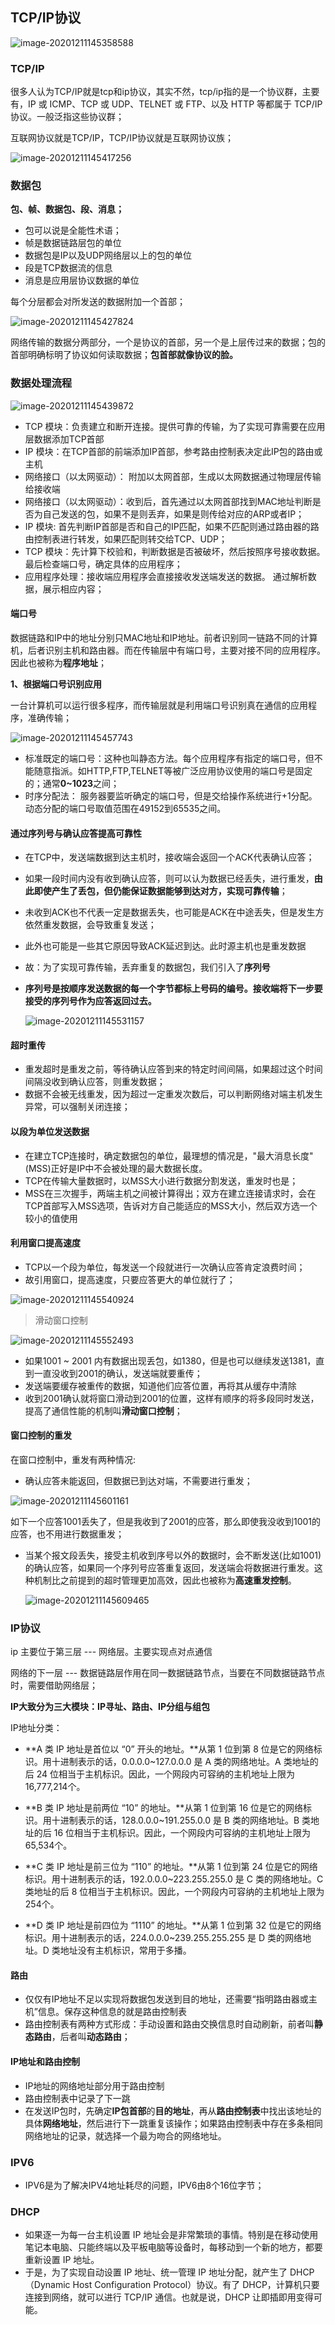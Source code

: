 ## TCP/IP协议

![image-20201211145358588](../img/image-20201211145358588.png)

### TCP/IP

很多人认为TCP/IP就是tcp和ip协议，其实不然，tcp/ip指的是一个协议群，主要有，IP 或 ICMP、TCP 或 UDP、TELNET 或 FTP、以及 HTTP 等都属于 TCP/IP 协议。一般泛指这些协议群；

互联网协议就是TCP/IP，TCP/IP协议就是互联网协议族；

![image-20201211145417256](../img/image-20201211145417256.png)

### 数据包

**包、帧、数据包、段、消息；**

- 包可以说是全能性术语；
- 帧是数据链路层包的单位
- 数据包是IP以及UDP网络层以上的包的单位
- 段是TCP数据流的信息
- 消息是应用层协议数据的单位

每个分层都会对所发送的数据附加一个首部；

![image-20201211145427824](../img/image-20201211145427824.png)

网络传输的数据分两部分，一个是协议的首部，另一个是上层传过来的数据；包的首部明确标明了协议如何读取数据；**包首部就像协议的脸。**

### 数据处理流程

![image-20201211145439872](../img/image-20201211145439872.png)

+ TCP 模块：负责建立和断开连接。提供可靠的传输，为了实现可靠需要在应用层数据添加TCP首部
+ IP 模块：在TCP首部的前端添加IP首部，参考路由控制表决定此IP包的路由或主机
+ 网络接口（以太网驱动）： 附加以太网首部，生成以太网数据通过物理层传输给接收端
+ 网络接口（以太网驱动）：收到后，首先通过以太网首部找到MAC地址判断是否为自己发送的包，如果不是则丢弃，如果是则传给对应的ARP或者IP；
+ IP 模块:  首先判断IP首部是否和自己的IP匹配，如果不匹配则通过路由器的路由控制表进行转发，如果匹配则转交给TCP、UDP；
+ TCP 模块：先计算下校验和，判断数据是否被破坏，然后按照序号接收数据。最后检查端口号，确定具体的应用程序；
+ 应用程序处理：接收端应用程序会直接接收发送端发送的数据。 通过解析数据，展示相应内容；

#### 端口号

数据链路和IP中的地址分别只MAC地址和IP地址。前者识别同一链路不同的计算机，后者识别主机和路由器。而在传输层中有端口号，主要对接不同的应用程序。因此也被称为**程序地址**；

**1、根据端口号识别应用**

一台计算机可以运行很多程序，而传输层就是利用端口号识别真在通信的应用程序，准确传输；

![image-20201211145457743](../img/image-20201211145457743.png)

+ 标准既定的端口号：这种也叫静态方法。每个应用程序有指定的端口号，但不能随意指派。如HTTP,FTP,TELNET等被广泛应用协议使用的端口号是固定的；通常**0~1023**之间；
+ 时序分配法： 服务器要监听确定的端口号，但是交给操作系统进行+1分配。
  动态分配的端口号取值范围在49152到65535之间。

#### 通过序列号与确认应答提高可靠性

+ 在TCP中，发送端数据到达主机时，接收端会返回一个ACK代表确认应答；

+ 如果一段时间内没有收到确认应答，则可以认为数据已经丢失，进行重发，**由此即使产生了丢包，但仍能保证数据能够到达对方，实现可靠传输**；

+ 未收到ACK也不代表一定是数据丢失，也可能是ACK在中途丢失，但是发生方依然重发数据，会导致重复发送；

+ 此外也可能是一些其它原因导致ACK延迟到达。此时源主机也是重发数据

+ 故：为了实现可靠传输，丢弃重复的数据包，我们引入了**序列号**

+ **序列号是按顺序发送数据的每一个字节都标上号码的编号。接收端将下一步要接受的序列号作为应答返回过去。**

  ![image-20201211145531157](../img/image-20201211145531157.png)

#### 超时重传

+ 重发超时是重发之前，等待确认应答到来的特定时间间隔，如果超过这个时间间隔没收到确认应答，则重发数据；
+ 数据不会被无线重发，因为超过一定重发次数后，可以判断网络对端主机发生异常，可以强制关闭连接；

#### 以段为单位发送数据

+ 在建立TCP连接时，确定数据包的单位，最理想的情况是，"最大消息长度"(MSS)正好是IP中不会被处理的最大数据长度。
+ TCP在传输大量数据时，以MSS大小进行数据分割发送，重发时也是；
+ MSS在三次握手，两端主机之间被计算得出；双方在建立连接请求时，会在TCP首部写入MSS选项，告诉对方自己能适应的MSS大小，然后双方选一个较小的值使用

#### 利用窗口提高速度

+ TCP以一个段为单位，每发送一个段就进行一次确认应答肯定浪费时间；
+ 故引用窗口，提高速度，只要应答更大的单位就行了；

![image-20201211145540924](../img/image-20201211145540924.png)

> 滑动窗口控制

![image-20201211145552493](../img/image-20201211145552493.png)

+ 如果1001 ~ 2001 内有数据出现丢包，如1380，但是也可以继续发送1381，直到一直没收到2001的确认，发送端就要重传；
+ 发送端要缓存被重传的数据，知道他们应答位置，再将其从缓存中清除
+ 收到2001确认就将窗口滑动到2001的位置，这样有顺序的将多段同时发送，提高了通信性能的机制叫**滑动窗口控制**；

#### 窗口控制的重发

在窗口控制中，重发有两种情况:

+ 确认应答未能返回，但数据已到达对端，不需要进行重发；

![image-20201211145601161](../img/image-20201211145601161.png)

如下一个应答1001丢失了，但是我收到了2001的应答，那么即使我没收到1001的应答，也不用进行数据重发；

+ 当某个报文段丢失，接受主机收到序号以外的数据时，会不断发送(比如1001)的确认应答，如果同一个序列号应答重复返回，发送端会将数据进行重发。这种机制比之前提到的超时管理更加高效，因此也被称为**高速重发控制**。

  ![image-20201211145609465](../img/image-20201211145609465.png)

### IP协议

ip 主要位于第三层 --- 网络层。主要实现点对点通信

网络的下一层 --- 数据链路层作用在同一数据链路节点，当要在不同数据链路节点时，需要借助网络层；

**IP大致分为三大模块：IP寻址、路由、IP分组与组包**

IP地址分类：

+ **A 类 IP 地址是首位以 “0” 开头的地址。**从第 1 位到第 8 位是它的网络标识。用十进制表示的话，0.0.0.0~127.0.0.0 是 A 类的网络地址。A 类地址的后 24 位相当于主机标识。因此，一个网段内可容纳的主机地址上限为16,777,214个。

+ **B 类 IP 地址是前两位 “10” 的地址。**从第 1 位到第 16 位是它的网络标识。用十进制表示的话，128.0.0.0~191.255.0.0 是 B 类的网络地址。B 类地址的后 16 位相当于主机标识。因此，一个网段内可容纳的主机地址上限为65,534个。
+ **C 类 IP 地址是前三位为 “110” 的地址。**从第 1 位到第 24 位是它的网络标识。用十进制表示的话，192.0.0.0~223.255.255.0 是 C 类的网络地址。C 类地址的后 8 位相当于主机标识。因此，一个网段内可容纳的主机地址上限为254个。
+ **D 类 IP 地址是前四位为 “1110” 的地址。**从第 1 位到第 32 位是它的网络标识。用十进制表示的话，224.0.0.0~239.255.255.255 是 D 类的网络地址。D 类地址没有主机标识，常用于多播。

#### 路由

+ 仅仅有IP地址不足以实现将数据包发送到目的地址，还需要“指明路由器或主机”信息。保存这种信息的就是路由控制表
+ 路由控制表有两种方式形成：手动设置和路由交换信息时自动刷新，前者叫**静态路由**，后者叫**动态路由**；

#### IP地址和路由控制

+ IP地址的网络地址部分用于路由控制
+ 路由控制表中记录了下一跳
+ 在发送IP包时，先确定**IP包首部**的**目的地址**，再从**路由控制表**中找出该地址的具体**网络地址**，然后进行下一跳重复该操作；如果路由控制表中存在多条相同网络地址的记录，就选择一个最为吻合的网络地址。

### IPV6

+ IPV6是为了解决IPV4地址耗尽的问题，IPV6由8个16位字节；

### DHCP

- 如果逐一为每一台主机设置 IP 地址会是非常繁琐的事情。特别是在移动使用笔记本电脑、只能终端以及平板电脑等设备时，每移动到一个新的地方，都要重新设置 IP 地址。
- 于是，为了实现自动设置 IP 地址、统一管理 IP 地址分配，就产生了 DHCP（Dynamic Host Configuration Protocol）协议。有了 DHCP，计算机只要连接到网络，就可以进行 TCP/IP 通信。也就是说，DHCP 让即插即用变得可能。

